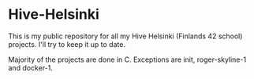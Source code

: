 # Hive-Helsinki
This is my public repository for all my Hive Helsinki (Finlands 42 school) projects. I'll try to keep it up to date.

Majority of the projects are done in C. Exceptions are init, roger-skyline-1 and docker-1.
